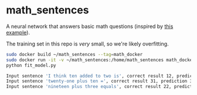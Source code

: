 # math_sentences

A neural network that answers basic math questions
(inspired by [this example](https://youtu.be/0VH1Lim8gL8?t=1417)).

The training set in this repo is _very_ small, so we're likely overfitting.

```bash
sudo docker build ~/math_sentences --tag=math_docker
sudo docker run -it -v ~/math_sentences:/home/math_sentences math_docker bash
python fit_model.py
```

```bash
Input sentence 'I think ten added to two is', correct result 12, prediction 13.812738418579102
Input sentence 'twenty-one plus ten =', correct result 31, prediction 33.2834358215332
Input sentence 'nineteen plus three equals', correct result 22, prediction 25.56694793701172
```
